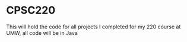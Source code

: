 # CPSC220
This will hold the code for all projects I completed for my 220 course at UMW, all code will be in Java
